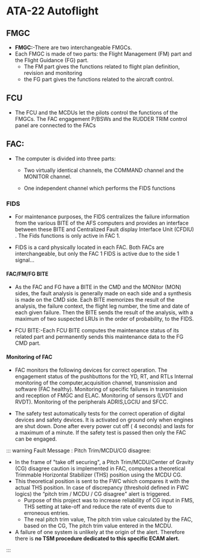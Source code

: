 # ATA-22 Autoflight

## FMGC

- **FMGC:**-There are two interchangeable FMGCs.
- Each FMGC is made of two parts: the Flight Management (FM) part and the Flight Guidance (FG) part.
  - The FM part gives the functions related to flight plan definition, revision and monitoring
  - the FG part gives the functions related to the aircraft control.

## FCU

- The FCU and the MCDUs let the pilots control the functions of the FMGCs. The FAC engagement P/BSWs and the RUDDER TRIM control panel are connected to the FACs

## FAC:

- The computer is divided into three parts:

  - Two virtually identical channels, the COMMAND channel and the MONITOR channel.

  - One independent channel which performs the FIDS functions

### FIDS

- For maintenance purposes, the FIDS centralizes the failure information from
  the various BITE of the AFS computers and provides an interface between these
  BITE and Centralized Fault display Interface Unit (CFDIU) . The Fids functions is only active in FAC 1.

- FIDS is a card physically located in each FAC. Both FACs are
  interchangeable, but only the FAC 1 FIDS is active due to the side 1
  signal...

#### FAC/FM/FG BITE

- As the FAC and FG have a BITE in the CMD and the MONitor
  (MON) sides, the fault analysis is generally made on each side and a synthesis
  is made on the CMD side. Each BITE memorizes the result of the analysis,
  the failure context, the flight leg number, the time and date of each given
  failure. Then the BITE sends the result of the analysis, with a maximum
  of two suspected LRUs in the order of probability, to the FIDS.

- FCU BITE:-Each FCU BITE computes the maintenance status of its related part and
  permanently sends this maintenance data to the FG CMD part.

#### Monitoring of FAC

- FAC monitors the following devices for correct operation. The engagement status of the pushbuttons for the YD, RT, and RTLs Internal monitoring of the computer,acquisition channel, transmission and software (FAC healthy).
  Monitoring of specific failures in transmission and reception of FMGC and ELAC. Monitoring of sensors (LVDT and RVDT). Monitoring of the peripherals ADRIS,LGCIU and SFCC.

- The safety test automatically tests for the correct operation of digital devices and
  safety devices. It is activated on ground only when engines are shut down.
  Done after every power cut off ( 4 seconds) and lasts for a maximum of a
  minute. If the safety test is passed then only the FAC can be engaged.

::: warning Fault Message : Pitch Trim/MCDU/CG disagree:

- In the frame of "take off securing", a Pitch Trim/MCDU/Center of Gravity (CG)
  disagree caution is implemented in FAC, computes a theoretical Trimmable
  Horizontal Stabilizer (THS) position using the MCDU CG.
- This theoretical position is sent to the FWC which compares it with the actual THS position. In case of discrepancy (threshold defined in FWC logics) the “pitch trim / MCDU / CG disagree" alert is triggered.
  - Purpose of this project was to increase reliability of CG input in FMS, THS setting at take-off and reduce the rate of events due to erroneous entries.
  - The real pitch trim value, The pitch trim value calculated by the FAC, based on the CG, The pitch trim value entered in the MCDU.
- A failure of one system is unlikely at the origin of the alert. Therefore there is **no TSM procedure dedicated to this specific ECAM alert.**

:::
